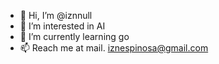 - 👋 Hi, I’m @iznnull
- 👀 I’m interested in AI
- 🌱 I’m currently learning go
- 📫 Reach me at mail. iznespinosa@gmail.com

<!---
iznnull/iznnull is a ✨ special ✨ repository because its `README.md` (this file) appears on your GitHub profile.
You can click the Preview link to take a look at your changes.
--->
